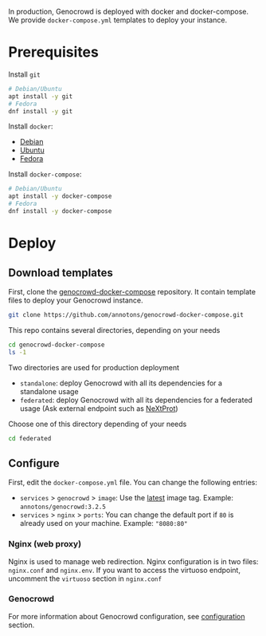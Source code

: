In production, Genocrowd is deployed with docker and docker-compose. We provide `docker-compose.yml` templates to deploy your instance.

# Prerequisites

Install `git`

```bash
# Debian/Ubuntu
apt install -y git
# Fedora
dnf install -y git
```

Install `docker`:

- [Debian](https://docs.docker.com/install/linux/docker-ce/debian/)
- [Ubuntu](https://docs.docker.com/install/linux/docker-ce/ubuntu/)
- [Fedora](https://docs.docker.com/install/linux/docker-ce/fedora/)

Install `docker-compose`:

```bash
# Debian/Ubuntu
apt install -y docker-compose
# Fedora
dnf install -y docker-compose
```

# Deploy

## Download templates

First, clone the [genocrowd-docker-compose](https://github.com/annotons/genocrowd-docker-compose) repository. It contain template files to deploy your Genocrowd instance.


```bash
git clone https://github.com/annotons/genocrowd-docker-compose.git
```

This repo contains several directories, depending on your needs

```bash
cd genocrowd-docker-compose
ls -1
```

Two directories are used for production deployment

- `standalone`: deploy Genocrowd with all its dependencies for a standalone usage
- `federated`: deploy Genocrowd with all its dependencies for a federated usage (Ask external endpoint such as [NeXtProt](https://sparql.nextprot.org))

Choose one of this directory depending of your needs

```bash
cd federated
```
## Configure

First, edit the `docker-compose.yml` file. You can change the following entries:

- `services` > `genocrowd` > `image`: Use the [latest](https://github.com/annotons/genocrowd/releases/latest) image tag. Example: `annotons/genocrowd:3.2.5`
- `services` > `nginx` > `ports`: You can change the default port if `80` is already used on your machine. Example: `"8080:80"`

### Nginx (web proxy)

Nginx is used to manage web redirection. Nginx configuration is in two files: `nginx.conf` and `nginx.env`. If you want to access the virtuoso endpoint, uncomment the `virtuoso` section in `nginx.conf`


### Genocrowd

For more information about Genocrowd configuration, see [configuration](configure.md) section.
